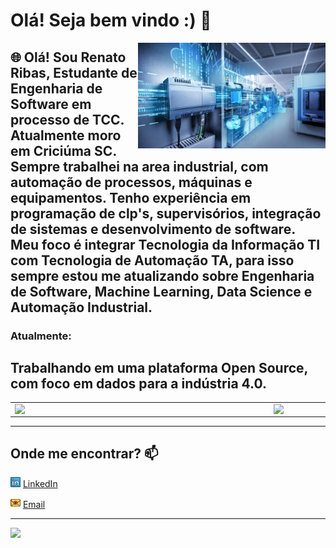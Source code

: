 # **Olá! Seja bem vindo :)** 👋

<img src="./images/siemens.jpg" width=300 align=right>

🌐 Olá! Sou Renato Ribas, Estudante de Engenharia de Software em processo de TCC. Atualmente moro em Criciúma SC.
Sempre trabalhei na area industrial, com automação de processos, máquinas e equipamentos.
Tenho experiência em programação de clp's, supervisórios, integração de sistemas e desenvolvimento de software.
Meu foco é integrar Tecnologia da Informação TI com Tecnologia de Automação TA, para isso sempre estou me atualizando sobre Engenharia de Software, Machine Learning, Data Science e Automação Industrial.
---

### **Atualmente**:
Trabalhando em uma plataforma Open Source, com foco em dados para a indústria 4.0.
---

<center>
<table>
    <tr>
        <td><img width="400px" align="left" src="https://github-readme-stats.vercel.app/api/top-langs/?username=RenatoRibas&hide=html&layout=compact&theme=radical" /></td>
        <td><img width="495px" align="left" src="https://github-readme-stats.vercel.app/api?username=RenatoRibas&theme=radical"/></td>
    </tr>   
</table>
</center>


---

## **Onde me encontrar?** 📫  

<a href="https://www.linkedin.com/in/renato-ribas-12112a145"><img src="./images/linkedin.png" width="16"></img></a> [LinkedIn](https://www.linkedin.com/in/renato-ribas-12112a145)  

<a href="mailto:renatoribassc@gmail.com"><img src="./images/email.png" width="16"></img></a> [Email](mailto:renatoribassc@gmail.com)  

---  

![](https://komarev.com/ghpvc/?username=RenatoRibas&color=blue&style=flat)


